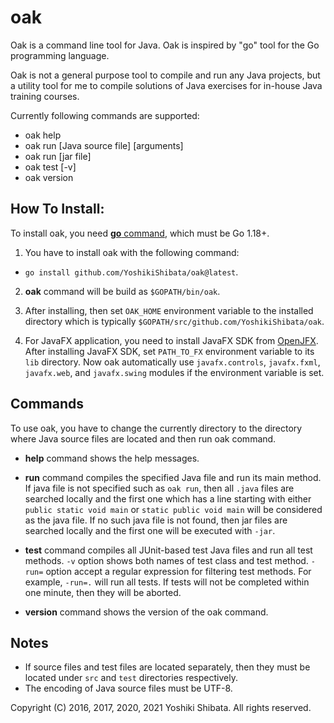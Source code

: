 # oak
Oak is a command line tool for Java. Oak is inspired by "go" tool for the Go programming language.

Oak is not a general purpose tool to compile and run any Java projects, but a utility tool for me to compile solutions of Java exercises for in-house Java training courses.

Currently following commands are supported:

* oak help 
* oak run [Java source file] [arguments]
* oak run [jar file]
* oak test [-v]
* oak version

##  **How To Install:**

To install oak, you need [**go** command](https://golang.org/), which must be Go 1.18+.

1. You have to install oak with the following command:
  - `go install github.com/YoshikiShibata/oak@latest`. 

2. **oak** command will be build as `$GOPATH/bin/oak`.

3. After installing, then set `OAK_HOME` environment variable to the installed directory which is typically `$GOPATH/src/github.com/YoshikiShibata/oak`.

4. For JavaFX application, you need to install JavaFX SDK from [OpenJFX](https://openjfx.io/). After installing JavaFX SDK, set `PATH_TO_FX` environment variable to its `lib` directory. Now oak automatically use `javafx.controls`, `javafx.fxml`, `javafx.web`, and `javafx.swing` modules if the environment variable is set.

## **Commands**

To use oak, you have to change the currently directory to the directory where Java source files are located and then run oak command.

* **help** command shows the help messages.

* **run** command compiles the specified Java file and run its main method. If java file is not specified such as `oak run`, then all `.java` files are searched locally and the first one which has a line starting with either `public static void main` or `static public void main` will be considered as the java file. If no such java file is not found, then jar files are searched locally and the first one will be executed with `-jar`.

* **test** command compiles all JUnit-based test Java files and run all test methods.
`-v` option shows both names of test class and test method. `-run=` option accept a regular expression for filtering test methods. For example, `-run=.` will run all tests.
If tests will not be completed within one minute, then they will be aborted.

* **version** command shows the version of the oak command.

## **Notes**

* If source files and test files are located separately, then they must be located under `src` and `test` directories respectively.  
* The encoding of Java source files must be UTF-8.


Copyright (C) 2016, 2017, 2020, 2021 Yoshiki Shibata. All rights reserved.
